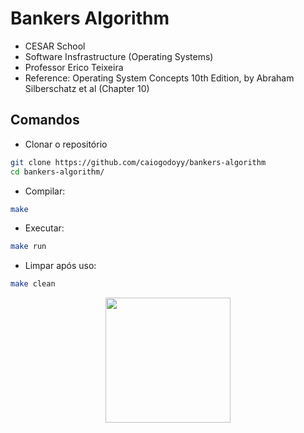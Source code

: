 # Bankers Algorithm

- CESAR School
- Software Insfrastructure (Operating Systems)
- Professor Erico Teixeira
- Reference: Operating System Concepts 10th Edition, by Abraham Silberschatz et al (Chapter 10)

## Comandos
+ Clonar o repositório
```bash
git clone https://github.com/caiogodoyy/bankers-algorithm
cd bankers-algorithm/
```
+ Compilar:
```bash
make
```
+ Executar:
```bash
make run
```
+ Limpar após uso:
```bash
make clean
```

<div align="center">
<img src="https://media.giphy.com/media/1U4S8219ByoGk/giphy.gif" width="200px"/>
</div>
